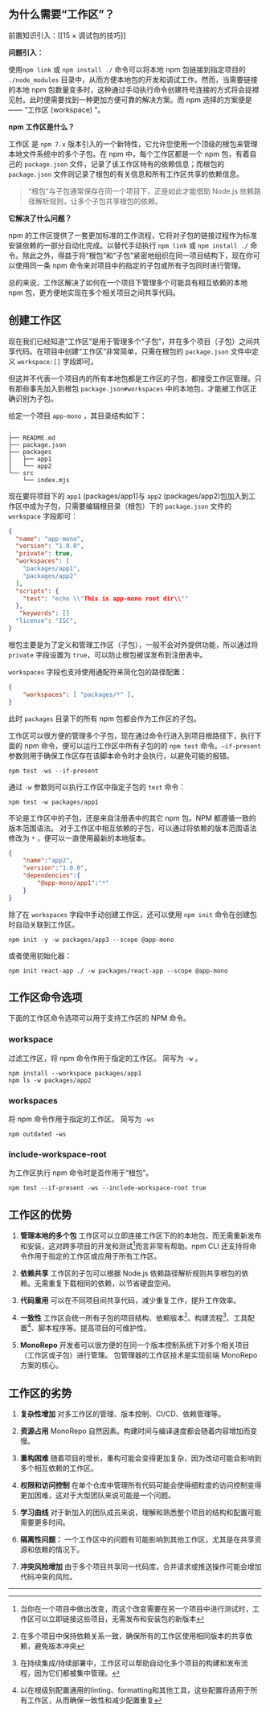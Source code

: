 ## 为什么需要“工作区”？

前置知识引入：[[15 × 调试包的技巧]]

**问题引入：**

使用`npm link` 或 `npm install ./` 命令可以将本地 npm 包链接到指定项目的 `./node_modules` 目录中，从而方便本地包的开发和调试工作。然而，当需要链接的本地 npm 包数量变多时，这种通过手动执行命令创建符号连接的方式将会捉襟见肘。此时便需要找到一种更加方便可靠的解决方案。而 npm 选择的方案便是 —— “工作区 (workspace) ”。

**npm 工作区是什么？**

工作区 是 `npm 7.x` 版本引入的一个新特性，它允许您使用一个顶级的根包来管理本地文件系统中的多个子包。在 npm 中，每个工作区都是一个 npm 包，有着自己的 `package.json` 文件，记录了该工作区特有的依赖信息；而根包的 `package.json` 文件则记录了根包的有关信息和所有工作区共享的依赖信息。

> “根包”与子包通常保存在同一个项目下，正是如此才能借助 Node.js 依赖路径解析规则，让多个子包共享根包的依赖。

**它解决了什么问题？**

npm 的工作区提供了一套更加标准的工作流程，它将对子包的链接过程作为标准安装依赖的一部分自动化完成。以替代手动执行 `npm link` 或 `npm install ./` 命令。除此之外，得益于将“根包”和“子包”紧密地组织在同一项目结构下，现在你可以使用同一条 npm 命令来对项目中的指定的子包或所有子包同时进行管理。

总的来说，工作区解决了如何在一个项目下管理多个可能具有相互依赖的本地 npm 包，更方便地实现在多个相关项目之间共享代码。

## 创建工作区

现在我们已经知道“工作区”是用于管理多个“子包”，并在多个项目（子包）之间共享代码。在项目中创建“工作区”非常简单，只需在根包的 `package.json` 文件中定义 `workspace:[]` 字段即可。

但这并不代表一个项目内的所有本地包都是工作区的子包，都接受工作区管理。只有那些事先加入到根包 `package.json#workspaces` 中的本地包，才能被工作区正确识别为子包。

给定一个项目 `app-mono` ，其目录结构如下：
```text
.
├── README.md
├── package.json
├── packages
│   ├── app1
│   └── app2
└── src
    └── index.mjs
```

现在要将项目下的 `app1` (packages/app1)与 `app2` (packages/app2)包加入到工作区中成为子包，只需要编辑根目录（根包）下的 `package.json` 文件的 `workspace` 字段即可：
```json
{
  "name": "app-mono",
  "version": "1.0.0",
  "private": true,
  "workspaces": [
    "packages/app1",
    "packages/app2"
  ],
  "scripts": {
    "test": "echo \\"This is app-mono root dir\\""
  },
   "keywords": []
  "license": "ISC",
}
```

根包主要是为了定义和管理工作区（子包），一般不会对外提供功能，所以通过将 `private` 字段设置为 `true`，可以防止根包被误发布到注册表中。

`workspaces` 字段也支持使用通配符来简化包的路径配置：
```json
{
	"workspaces": [ "packages/*" ],
}
```

此时 `packages` 目录下的所有 npm 包都会作为工作区的子包。

工作区可以很方便的管理多个子包，现在通过命令行进入到项目根路径下，执行下面的 npm 命令，便可以运行工作区中所有子包的的 `npm test` 命令。`—if-present` 参数则用于确保工作区存在该脚本命令时才会执行，以避免可能的报错。
```shell
npm test -ws --if-present
```

通过 `-w` 参数则可以执行工作区中指定子包的 `test` 命令：
```shell
npm test -w packages/app1
```

不论是工作区中的子包，还是来自注册表中的其它 npm 包。NPM 都遵循一致的版本范围语法。 对于工作区中相互依赖的子包，可以通过将依赖的版本范围语法修改为 `*` ，便可以一直使用最新的本地版本。
```json
{
    "name":"app2",
    "version":"1.0.0",
	"dependencies":{
		"@app-mono/app1":"*"
	}
}
```

除了在 `workspaces` 字段中手动创建工作区，还可以使用 `npm init` 命令在创建包时自动关联到工作区。
```shell
npm init -y -w packages/app3 --scope @app-mono
```

或者使用初始化器：
```shell
npm init react-app ./ -w packages/react-app --scope @app-mono
```

## 工作区命令选项

下面的工作区命令选项可以用于支持工作区的 NPM 命令。
### workspace

过滤工作区，将 npm 命令作用于指定的工作区。
简写为 `-w` 。
```shell
npm install --workspace packages/app1
npm ls -w packages/app2
```

### workspaces

将 npm 命令作用于指定的工作区。
简写为 `-ws`
```shell
npm outdated -ws
```

### include-workspace-root

为工作区执行 npm 命令时是否作用于“根包”。
```shell
npm test --if-present -ws --include-workspace-root true 
```
## 工作区的优势

1. **管理本地的多个包**
    工作区可以立即连接工作区下的的本地包，而无需重新发布和安装，这对跨多项目的开发和测试[^1]而言非常有帮助。npm CLI 还支持将命令作用于指定的工作区或应用于所有工作区。
    
2. **依赖共享**
    工作区的子包可以根据 Node.js 依赖路径解析规则共享根包的依赖。无需重复下载相同的依赖，以节省硬盘空间。
    
3. **代码重用**
    可以在不同项目间共享代码，减少重复工作，提升工作效率。
    
4. **一致性**
    工作区会统一所有子包的项目结构、依赖版本[^2]、构建流程[^3]、工具配置[^4]、脚本程序等。提高项目的可维护性。
    
5. **MonoRepo**
    开发者可以很方便的在同一个版本控制系统下对多个相关项目（工作区或子包）进行管理。
    包管理器的工作区技术是实现前端 MonoRepo 方案的核心。

## 工作区的劣势

1. **复杂性增加**
    对多工作区的管理、版本控制、CI/CD、依赖管理等。
    
2. **资源占用**
    MonoRepo 自然因素。构建时间与编译速度都会随着内容增加而变慢。
    
3. **重构困难**
    随着项目的增长，重构可能会变得更加复杂，因为改动可能会影响到多个相互依赖的工作区。
    
4. **权限和访问控制**
    在单个仓库中管理所有代码可能会使得细粒度的访问控制变得更加困难，这对于大型团队来说可能是一个问题。
    
5. **学习曲线**
    对于新加入的团队成员来说，理解和熟悉整个项目的结构和配置可能需要更多时间。
    
6. **隔离性问题：**
    一个工作区中的问题有可能影响到其他工作区，尤其是在共享资源和依赖的情况下。
    
7. **冲突风险增加**
    由于多个项目共享同一代码库，合并请求或推送操作可能会增加代码冲突的风险。

---
[^1]: 当你在一个项目中做出改变，而这个改变需要在另一个项目中进行测试时，工作区可以立即链接这些项目，无需发布和安装包的新版本

[^2]: 在多个项目中保持依赖关系一致，确保所有的工作区使用相同版本的共享依赖，避免版本冲突

[^3]: 在持续集成/持续部署中，工作区可以帮助自动化多个项目的构建和发布流程，因为它们都被集中管理。

[^4]: 以在根级别配置通用的linting、formatting和其他工具，这些配置将适用于所有工作区，从而确保一致性和减少配置重复